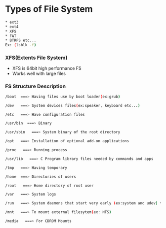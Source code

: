 # Types of File System
```bash
* ext3
* ext4
* XFS
* FAT
* BTRFS etc...
Ex: (lsblk -f)
```
### XFS(Extents File System)

* XFS is 64bit high performance FS
* Works well with large files

### FS Structure Description
```bash
/boot  ===> Having files use by boot loader(ex:grub)

/dev   ===> System devices files(ex:speaker, keyboard etc...)

/etc   ===> Have configuration files

/usr/bin  ===> Binary

/usr/sbin   ===> System binary of the root directory

/opt   ===> Installation of optional add-on applications

/proc   ===> Running process

/usr/lib   ===> C Program library files needed by commands and apps

/tmp   ===> Having temporary

/home  ===> Directories of users

/root   ===> Home directory of root user

/var   ===> System logs

/run   ===> System daemons that start very early (ex:system and udev) to store temporary runtime files like PID

/mnt   ===> To mount external filesytem(ex: NFS)

/media   ===> For CDROM Mounts
```

